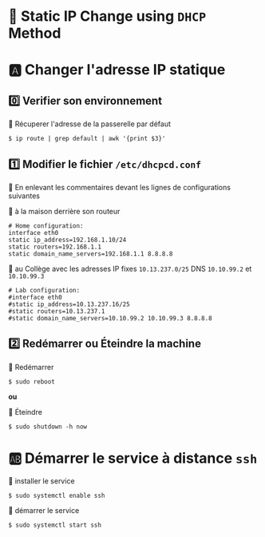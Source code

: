 # :strawberry: Static IP Change using `DHCP` Method


# :a: Changer l'adresse IP statique

## :zero: Verifier son environnement

:pushpin: Récuperer l'adresse de la passerelle par défaut

```
$ ip route | grep default | awk '{print $3}'
```


## :one: Modifier le fichier `/etc/dhcpcd.conf`

:bookmark: En enlevant les commentaires devant les lignes de configurations suivantes

:pushpin: à la maison derrière son routeur

```
# Home configuration:
interface eth0
static ip_address=192.168.1.10/24
static routers=192.168.1.1
static domain_name_servers=192.168.1.1 8.8.8.8
```

:pushpin: au Collège avec les adresses IP fixes `10.13.237.0/25` DNS `10.10.99.2` et `10.10.99.3`

```
# Lab configuration:
#interface eth0
#static ip_address=10.13.237.16/25
#static routers=10.13.237.1
#static domain_name_servers=10.10.99.2 10.10.99.3 8.8.8.8
```

## :two: Redémarrer ou Éteindre la machine

:pushpin: Redémarrer

```
$ sudo reboot
```

**ou** 

:pushpin: Éteindre

```
$ sudo shutdown -h now
```

# :ab: Démarrer le service à distance `ssh`

:pushpin: installer le service

```
$ sudo systemctl enable ssh
```

:pushpin: démarrer le service

```
$ sudo systemctl start ssh
```
